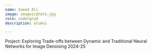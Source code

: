 ```yaml
---
name: Saeed Ali
image: images/photo.jpg
role: undergrad
description: alumni

---
```


Project: Exploring Trade-offs between Dynamic and Traditional Neural Networks for Image Denoising
2024-25
